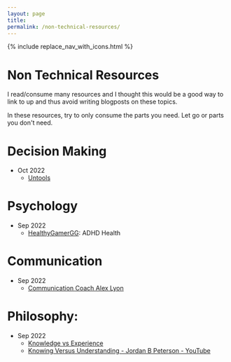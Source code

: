 ```yaml
---
layout: page
title: 
permalink: /non-technical-resources/
---
```


{% include replace_nav_with_icons.html %}

# Non Technical Resources

I read/consume many resources and I thought this would be a good way to link to up and thus avoid  writing blogposts on these topics.

In these resources, try to only consume the parts you need. Let go or parts you don't need.

# Decision Making
- Oct 2022
    - [Untools](https://untools.co/)

# Psychology
- Sep 2022
    - [HealthyGamerGG](https://www.youtube.com/c/HealthyGamerGG): ADHD Health

# Communication
- Sep 2022
    - [Communication Coach Alex Lyon](https://www.youtube.com/c/CommunicationSkillsCoachAlexLyon)


# Philosophy:
- Sep 2022
    - [Knowledge vs Experience](https://www.youtube.com/watch?v=nvPtZyVZFhM)
    - [Knowing Versus Understanding - Jordan B Peterson - YouTube](https://www.youtube.com/watch?v=Y0tGxcUaVm0)